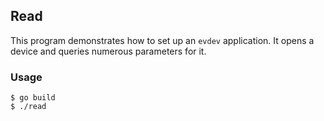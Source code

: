 ## Read

This program demonstrates how to set up an `evdev` application.
It opens a device and queries numerous parameters for it.


### Usage

	$ go build
	$ ./read

